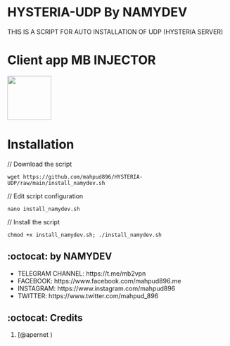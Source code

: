 # HYSTERIA-UDP By NAMYDEV

THIS IS A SCRIPT FOR AUTO INSTALLATION OF UDP (HYSTERIA SERVER) 



# Client app MB INJECTOR

<p>
<a href="https://play.google.com/store/apps/details?id=com.mb.injector"><img src="https://play.google.com/intl/en_us/badges/images/generic/en-play-badge.png" height="100"></a>
</p>


# Installation


// Download the script
```
wget https://github.com/mahpud896/HYSTERIA-UDP/raw/main/install_namydev.sh
```
// Edit script configuration 
```
nano install_namydev.sh
```
// Install the script
```
chmod +x install_namydev.sh; ./install_namydev.sh
```

## :octocat: by NAMYDEV
<ul>
 <li>TELEGRAM CHANNEL: https://t.me/mb2vpn</li>
 <li>FACEBOOK: https://www.facebook.com/mahpud896.me</li>
 <li>INSTAGRAM: https://www.instagram.com/mahpud896</li>
 <li>TWITTER: https://www.twitter.com/mahpud_896</li>
 
 </ul>
 
## :octocat: Credits

1. [@apernet )
